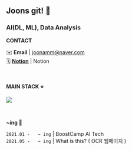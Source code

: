 ## Joons git! 💭

### AI(DL, ML), Data Analysis

**CONTACT** <p>
✉️ **Email** | joonamm@naver.com </br>
🗓 [**Notion**](https://www.notion.so/00388744cbae4e059563ccb679d8ec7f) | Notion </br>
</p>

</br>

<!-- h2><b> Tech Stack </b></h2-->

**MAIN STACK ⭐**
<p>
<img src="https://img.shields.io/badge/Python-3766AB?style=flat-square&logo=Python&logoColor=white"/></a> 
<!-- <img alt="PyTorch" src="https://img.shields.io/badge/PyTorch-%23EE4C2C.svg?style=flat-square&logo=PyTorch&logoColor=white" /> -->
<!-- <img src="https://img.shields.io/badge/pandas-150458?style=flat-square&logo=pandas&logoColor=white"/></a>  -->
</p>
</br>

**~ing 📝**

`2021.01 -   ~ ing`  | BoostCamp AI Tech  
`2021.05 -   ~ ing`  | What is this?  ( OCR 웹페이지 ) </br>
